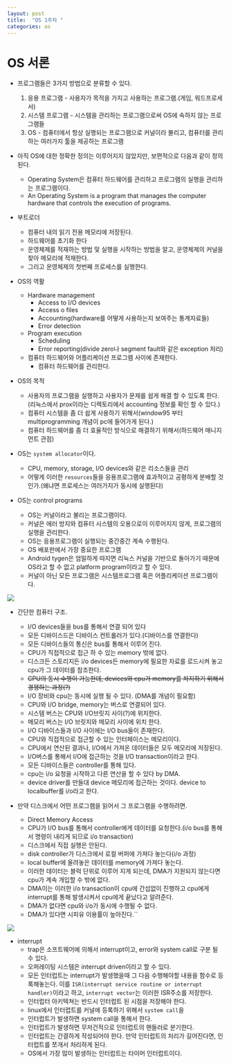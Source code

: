 ```yaml
---
layout: post
title:  "OS 1주차 "
categories: os
---
```


# OS 서론

- 프로그램들은 3가지 방법으로 분류할 수 있다.
  1. 응용 프로그램 - 사용자가 목적을 가지고 사용하는 프로그램.(게임, 워드프로세서)
  2. 시스템 프로그램 - 시스템을 관리하는 프로그램으로써 OS에 속하지 않는 프로그램들
  3. OS - 컴퓨터에서 항상 실행되는 프로그램으로 커널이라 불리고, 컴퓨터를 관리하는 여러가지 툴을 제공하는 프로그램

- 아직 OS에 대한 정확한 정의는 이루어지지 않았지만, 보편적으로 다음과 같이 정의 된다.
  - Operating System은 컴퓨터 하드웨어를 관리하고 프로그램의 실행을 관리하는 프로그램이다.
  - An Operating System is a program that manages the computer hardware that controls the execution of programs.

- 부트로더
  - 컴퓨터 내의 읽기 전용 메모리에 저장된다.
  - 하드웨어를 초기화 한다
  - 운영체제를 적재하는 방법 및 실행을 시작하는 방법을 알고, 운영체제의 커널을 찾아 메모리에 적재한다.
  - 그리고 운영체제의 첫번째 프로세스를 실행한다.

- OS의 역활
  - Hardware management
    - Access to I/O devices
    - Access o files
    - Accounting(hardware를 어떻게 사용하는지 보여주는 통계자료들)
    - Error detection
  - Program execution
    - Scheduling
    - Error reporting(divide zero나 segment fault와 같은 exception 처리)
  - 컴퓨터 하드웨어와 어플리케이션 프로그램 사이에 존재한다.
    - 컴퓨터 하드웨어를 관리한다.

- OS의 목적
  - 사용자의 프로그램을 실행하고 사용자가 문제를 쉽게 해결 할 수 있도록 한다.(리눅스에서 prox이라는 디렉토리에서 accounting 정보를 확인 할 수 있다.)
  - 컴퓨터 시스템을 좀 더 쉽게 사용하기 위해서(window95 부터 multiprogramming 개념이 pc에 들어가게 된다.)
  - 컴퓨터 하드웨어를 좀 더 효율적인 방식으로 해결하기 위해서(하드웨어 매니지먼트 관점)

- OS는 `system allocator`이다.
  - CPU, memory, storage, I/O devices와 같은 리소스들을 관리
  - 어떻게 이러한 `resources`들을 응용프로그램에 효과적이고 공평하게 분배할 것인가.(왜냐면 프로세스는 여러가지가 동시에 실행된다)

- OS는 control programs
  - OS는 커널이라고 불리는 프로그램이다.
  - 커널은 에러 방지와 컴퓨터 시스템의 오용으로이 이루어지지 않게, 프로그램의 실행을 관리한다.
  - OS는 응용프로그램이 실행되는 중간중간 계속 수행된다.
  - OS 배포판에서 가장 중요한 프로그램
  - Android tygen은 엄밀하게 따지면 리눅스 커널을 기반으로 돌아가기 때문에 OS라고 할 수 없고 platform program이라고 할 수 있다.
  - 커널이 아닌 모든 프로그램은 시스템프로그램 혹은 어플리케이션 프로그램이다.

![](http://i.imgur.com/snzV2JU.png)

- 간단한 컴퓨터 구조.
  - I/O devices들을 bus를 통해서 연결 되어 있다
  - 모든 디바이스드은 디바이스 컨트롤러가 있다.(디바이스를 연결한다)
  - 모든 디바이스들의 통신은 bus를 통해서 이루어 진다.
  - CPU가 직접적으로 접근 하 수 있는 memory 밖에 없다.
  - 디스크든 스토리지든 i/o devices든 memory에 필요한 자료를 로드시켜 놓고 cpu가 그 데이터를 참조한다.
  - ~~CPU의 동시 수행이 가능한데, devices와 cpu가 memory를 차지하기 위해서 경쟁하는 과정(?)~~
  - I/O 장비와 cpu는 동시에 실행 될 수 있다. (DMA를 개념이 필요함)
  - CPU와 I/O bridge, memory는 버스로 연결되어 있다.
  - 시스템 버스는 CPU와 I/O브릿지 사이(?)에 위치한다.
  - 메모리 버스는 I/O 브릿지와 메모리 사이에 위치 한다.
  - I/O 디바이스들과 I/O 사이에는 I/O bus들이 존재한다.
  - CPU와 직접적으로 접근할 수 있는 인터페이스는 메모리이다.
  - CPU에서 연산된 결과나, I/O에서 가져온 데이터들은 모두 메모리에 저장된다.
  - I/O버스를 통해서 I/O에 접근하는 것을 I/O transaction이라고 한다.
  - 모든 디바이스들은 controller를 통해 있다.
  - cpu는 i/o 요청을 시작하고 다른 연산을 할 수 있다 by DMA.
  - device driver를 만들대 device 메모리에 접근하는 것이다. device to localbuffer를 i/o라고 한다.


- 만약 디스크에서 어떤 프로그램을 읽어서 그 프로그램을 수행하려면.
  - Direct Memory Access
  - CPU가 I/O bus를 통해서 controller에게 데이터를 요청한다.(i/o bus를 통해서 명령이 내리게 되므로 i/o transaction)
  - 디스크에서 직접 실행은 안된다.
  - disk controller가 디스크에서 로컬 버퍼에 가져다 놓는다(i/o 과정)
  - local buffer에 올려놓은 데이터를 memory에 가져다 놓는다.
  - 이러한 데이터는 블럭 단위로 이루어 지게 되는데, DMA가 지원되지 않는다면 cpu가 계속 개입할 수 밖에 없다.
  - DMA이는 이러한 i/o transaction이 cpu에 간섭없이 진행하고 cpu에게 interrupt를 통해 발생시켜서 cpu에게 끝났다고 알려준다.
  - DMA가 없다면 cpu와 i/o가 동시에 수행될 수 없다.
  - DMA가 있다면 시피유 이용률이 높아진다.``

![](http://i.imgur.com/fWi4hZP.png)

- interrupt
  - trap은 소프트웨어에 의해서 interrupt이고, error와 system call로 구분 될 수 있다.
  - 오퍼레이팅 시스템은 interrupt driven이라고 할 수 있다.
  - 모든 인터럽트는 interrupt가 발생했을때 그 다음 수행해야할 내용을 함수로 등록해놓는다. 이를 `ISR(interrupt service routine or interrupt handler)`이라고 하고, `interrupt vector`는 이러한 ISR주소를 저장한다.
  - 인터럽터 아키텍쳐는 반드시 인터럽트 된 시점을 저장해야 한다.
  - linux에서 인터럽트를 커널에 등록하기 위해서 `system call`을
  - 인터럽트가 발생하면 system call을 통해서 한다.
  - 인터럽트가 발생하면 무저건적으로 인터럽트의 핸들러로 분기한다.
  - 인터럽트는 간결하게 작성되어야 한다. 만약 인터럽트의 처리가 길어진다면, 인터럽트를 쪼개서 처리하게 된다.
  - OS에서 가장 많이 발생하는 인터럽트는 타이머 인터럽트이다.
